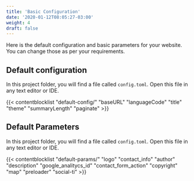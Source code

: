 ```yaml
---
title: 'Basic Configuration'
date: '2020-01-12T08:05:27-03:00'
weight: 4
draft: false
---
```


Here is the default configuration and basic parameters for your website. You can change those as per your requirements.

## Default configuration

In this project folder, you will find a file called `config.toml`. Open this file in any text editor or IDE.

{{< contentblocklist "default-config/" "baseURL" "languageCode" "title" "theme" "summaryLength" "paginate" >}}

## Default Parameters

In this project folder, you will find a file called `config.toml`. Open this file in any text editor or IDE.

{{< contentblocklist "default-params/" "logo" "contact_info" "author" "description" "google_analitycs_id"  "contact_form_action" "copyright" "map" "preloader" "social-ti" >}}
